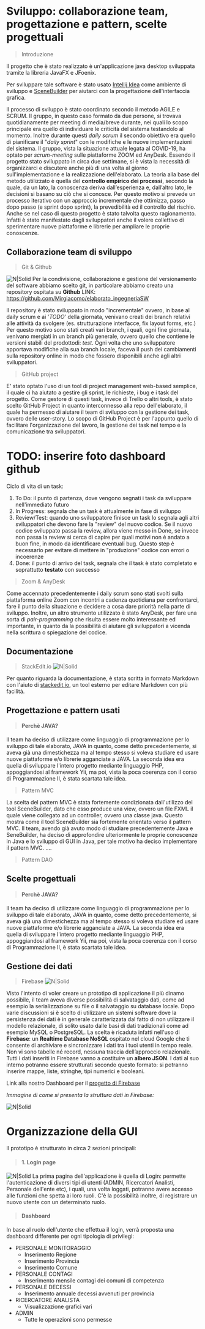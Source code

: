 # Sviluppo: collaborazione team, progettazione e pattern, scelte progettuali

>Introduzione

Il progetto che è stato realizzato è un'applicazione java desktop sviluppata tramite la libreria JavaFX e JFoenix.

Per sviluppare tale software è stato usato [Intellij Idea](https://www.jetbrains.com/idea/) come ambiente di sviluppo e [SceneBuilder](https://gluonhq.com/products/scene-builder/) per aiutarci con la progettazione dell'interfaccia grafica.

Il processo di sviluppo è stato coordinato secondo il metodo AGILE e SCRUM.
Il gruppo, in questo caso formato da due persone, si trovava quotidianamente per meeting di media/breve durante, nei quali lo scopo principale era quello di individuare le criticità del sistema testandolo al momento.
Inoltre durante questi *daily scrum* il secondo obiettivo era quello di pianificare il "*daily sprint*" con le modifiche e le nuove implementazioni del sistema.
Il gruppo, vista la situazione attuale legata al COVID-19, ha optato per *scrum-meeting* sulle piattaforme ZOOM ed AnyDesk.
Essendo il progetto stato sviluppato in circa due settimane, si è vista la necessità di organizzarci e discutere anche più di una volta al giorno sull'implementazione e la realizzazione dell'elaborato.
La teoria alla base del metodo utilizzato è quella del **controllo empirico dei processi**, secondo la quale, da un lato, la conoscenza deriva dall’esperienza e, dall’altro lato, le decisioni si basano su ciò che si conosce. Per questo motivo si prevede un processo iterativo con un approccio incrementale che ottimizza, passo dopo passo (e sprint dopo sprint), la prevedibilità ed il controllo del rischio.
Anche se nel caso di questo progetto è stato talvolta questo ragionamento.
Infatti è stato manifestato dagli sviluppatori anche il volere collettivo di sperimentare nuove piattaforme e librerie per ampliare le proprie conoscenze.

## Collaborazione team di sviluppo
> Git & Github

![N|Solid](https://dpsvdv74uwwos.cloudfront.net/statics/img/drive/4mlufcgifby062lx9zsbpsuebeidold3k1n.jpeg)
Per la condivisione, collaborazione e gestione del versionamento del software abbiamo scelto git,
in particolare abbiamo creato una repository ospitata su **Github** 
LINK: https://github.com/Mirgiacomo/elaborato_ingegneriaSW

Il repository è stato sviluppato in modo "incrementale" ovvero, in base al daily scrum e ai '*TODO*' della giornata, venivano creati dei branch relativi alle attività da svolgere (es. strutturazione interfacce, fix layout forms, etc.)
Per questo motivo sono stati creati vari branch, i quali, ogni fine giornata, venivano mergiati in un branch più generale, ovvero quello che contiene le versioni stabili del prodottodi: *test*.
Ogni volta che uno sviluppatore apportava modifiche alla sua branch locale, faceva il push dei
cambiamenti sulla repository online in modo che fossero disponibili anche agli altri sviluppatori.
>  GitHub project

E' stato optato l'uso di un tool di project management web-based semplice, il quale ci ha aiutato a gestire gli sprint, le richieste, i bug e i task del progetto.
Come gestore di questi task, invece di Trello o altri tools, è stato scelto GitHub Project in quanto interconnesso alla repo dell'elaborato, il quale ha permesso di aiutare il team di sviluppo con la gestione dei task, ovvero delle user-story.
Lo scopo di GitHub Project è per l'appunto quello di facilitare l'organizzazione del lavoro, la gestione dei task nel tempo e la comunicazione tra sviluppatori.

# TODO: inserire foto dashboard github

Ciclo di vita di un task:
1. To Do: il punto di partenza, dove vengono segnati i task da sviluppare nell'immediato futuro
2. In Progress: segnala che un task è attualmente in fase di sviluppo
3. Review/Test: quando uno sviluppatore finisce un task lo segnala agli altri sviluppatori che devono fare la "review" del nuovo codice. Se il nuovo codice sviluppato passa la review, allora viene messo in Done, se invece non passa la review si cerca di capire per quali motivi non è andato a buon fine, in modo da identificare eventuali bug.
Questo step è necessario per evitare di mettere in "produzione" codice con errori o
incoerenze
4. Done: il punto di arrivo del task, segnala che il task è stato completato e soprattutto **testato** con successo

> Zoom & AnyDesk

Come accennato precedentemente i daily scrum sono stati svolti sulla piattaforma online Zoom con incontri a cadenza quotidiana per confrontarci, fare il punto della situazione e decidere a cosa dare priorità nella parte di sviluppo.
Inoltre, un altro strumento utilizzato è stato AnyDesk, per fare una sorta di *pair-programming* che risulta essere molto interessante ed importante, in quanto da la possibilità di aiutare gli sviluppatori a vicenda nella scrittura o spiegazione del codice.

## Documentazione
> StackEdit.io
![N|Solid](https://stackedit.io/res-min/img/logo.svg)

Per quanto riguarda la documentazione, è stata scritta in formato Markdown con l'aiuto di [stackedit.io](https://stackedit.io/app#), un tool esterno per editare Markdown con più facilità. 

## Progettazione e pattern usati
> #### Perchè JAVA?
Il team ha deciso di utilizzare come linguaggio di programmazione per lo sviluppo di tale elaborato, JAVA in quanto, come detto precedentemente, si aveva già una dimestichezza ma al tempo stesso si voleva studiare ed usare nuove piattaforme e/o librerie agganciate a JAVA.
La seconda idea era quella di sviluppare l'intero progetto mediante linguaggio PHP, appoggiandosi al framework Yii, ma poi, vista la poca coerenza con il corso di Programmazione II, è stata scartata tale idea.

> Pattern MVC

La scelta del pattern MVC è stata fortemente condizionata dall'utilizzo del tool SceneBuilder, dato che esso produce una view, ovvero un file FXML il quale viene collegato ad un controller, ovvero una classe java.
Questo mostra come il tool SceneBuilder sia fortemente orientato verso il pattern MVC.
Il team, avendo già avuto modo di studiare precedentemente Java e SeneBuilder, ha deciso di approfondire ulteriormente le proprie conoscenze in Java e lo sviluppo di GUI in Java, per tale motivo ha deciso implementare il pattern MVC.
....

> Pattern DAO

## Scelte progettuali

> #### Perchè JAVA?
Il team ha deciso di utilizzare come linguaggio di programmazione per lo sviluppo di tale elaborato, JAVA in quanto, come detto precedentemente, si aveva già una dimestichezza ma al tempo stesso si voleva studiare ed usare nuove piattaforme e/o librerie agganciate a JAVA.
La seconda idea era quella di sviluppare l'intero progetto mediante linguaggio PHP, appoggiandosi al framework Yii, ma poi, vista la poca coerenza con il corso di Programmazione II, è stata scartata tale idea.

## Gestione dei dati
> Firebase
![N|Solid](https://felgo.com/doc/images/logo-firebase.png)

Visto l'intento di voler creare un prototipo di applicazione il più dinamo possibile, il team aveva diverse possibilità di salvataggio dati, come ad esempio la serializzazione su file o il salvataggio su database locale.
Dopo varie discussioni si è scelto di utilizzare un sistemi software dove la persistenza dei dati è in generale caratterizzata dal fatto di non utilizzare il modello relazionale, di solito usato dalle basi di dati tradizionali come ad esempio MySQL o PostgreSQL.
La scelta è ricaduta infatti nell'uso di **Firebase**: un **Realtime Database NoSQL** ospitato nel cloud Google che ti consente di archiviare e sincronizzare i dati tra i tuoi utenti in tempo reale.
Non vi sono tabelle né record, nessuna traccia dell’approccio relazionale. Tutti i dati inseriti in Firebase vanno a costituire un **albero JSON**. I dati al suo interno potranno essere strutturati secondo questo formato: si potranno inserire mappe, liste, stringhe, tipi numerici e booleani.

Link alla nostro Dashboard per il [progetto di Firebase](https://console.firebase.google.com/u/0/project/elaborato-ingegneria/firestore/data~2Fusers~2FZ1hRKCsQ5xkWJnRA0HTK)

*Immagine di come si presenta la struttura dati in Firebase:*

![N|Solid](https://i.ibb.co/5nqYpw1/dashboard-firebase.png)

# Organizzazione della GUI
Il prototipo è strutturato in circa 2 sezioni principali:
> #### 1. Login page

![N|Solid](https://i.ibb.co/4fvyskH/login.png)
La prima pagina dell'applicazione è quella di Login: permette l'autenticazione di diversi tipi di utenti (ADMIN, Ricercatori Analisti, Personale dell'ente etc), i quali, una volta loggati, potranno avere accesso alle funzioni che spetta ai loro ruoli.
C'è la possibilità inoltre, di registrare un nuovo utente con un determinato ruolo.

> #### Dashboard
In base al ruolo dell'utente che effettua il login, verrà proposta una dashboard differente per ogni tipologia di privilegi:		
		
 - PERSONALE MONITORAGGIO
	 - Inserimento Regione
	 - Inserimento Provincia
	 - Inserimento Comune
 - PERSONALE CONTAGI
	 - Inserimento mensile contagi dei comuni di competenza
 - PERSONALE DECESSI
	 - Inserimento annuale decessi avvenuti per provincia
 - RICERCATORE ANALISTA
	 - Visualizzazione grafici vari
 - ADMIN
	 - Tutte le operazioni sono permesse

